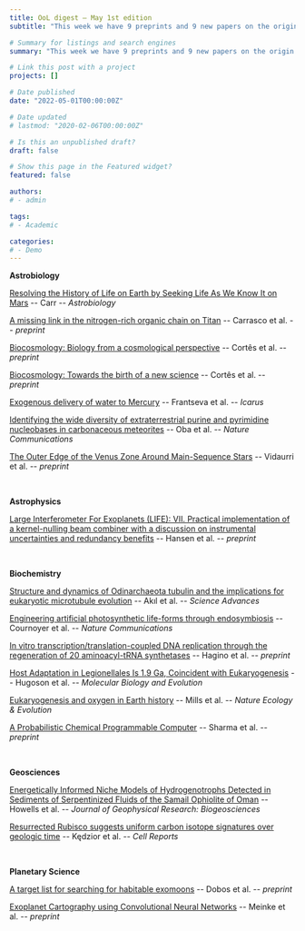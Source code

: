 ```yaml
---
title: OoL digest — May 1st edition
subtitle: "This week we have 9 preprints and 9 new papers on the origin of life. Enjoy!"

# Summary for listings and search engines
summary: "This week we have 9 preprints and 9 new papers on the origin of life. Enjoy!"

# Link this post with a project
projects: []

# Date published
date: "2022-05-01T00:00:00Z"

# Date updated
# lastmod: "2020-02-06T00:00:00Z"

# Is this an unpublished draft?
draft: false

# Show this page in the Featured widget?
featured: false

authors:
# - admin

tags:
# - Academic

categories:
# - Demo
---
```


**Astrobiology**

[Resolving the History of Life on Earth by Seeking Life As We Know It on Mars](https://doi.org/10.1089/ast.2021.0043) -- Carr -- *Astrobiology*

[A missing link in the nitrogen-rich organic chain on Titan](http://arxiv.org/abs/2204.11281) -- Carrasco et al. -- *preprint*

[Biocosmology: Biology from a cosmological perspective](http://arxiv.org/abs/2204.09379) -- Cortês et al. -- *preprint*

[Biocosmology: Towards the birth of a new science](http://arxiv.org/abs/2204.09378) -- Cortês et al. -- *preprint*

[Exogenous delivery of water to Mercury](https://doi.org/10.1016/j.icarus.2022.114980) -- Frantseva et al. -- *Icarus*

[Identifying the wide diversity of extraterrestrial purine and pyrimidine nucleobases in carbonaceous meteorites](https://doi.org/10.1038/s41467-022-29612-x) -- Oba et al. -- *Nature Communications*

[The Outer Edge of the Venus Zone Around Main-Sequence Stars](http://arxiv.org/abs/2204.10919) -- Vidaurri et al. -- *preprint*

<br>

**Astrophysics**

[Large Interferometer For Exoplanets (LIFE): VII. Practical implementation of a kernel-nulling beam combiner with a discussion on instrumental uncertainties and redundancy benefits](http://arxiv.org/abs/2204.12291) -- Hansen et al. -- *preprint*

<br>

**Biochemistry**

[Structure and dynamics of Odinarchaeota tubulin and the implications for eukaryotic microtubule evolution](https://doi.org/10.1126/sciadv.abm2225) -- Akıl et al. -- *Science Advances*

[Engineering artificial photosynthetic life-forms through endosymbiosis](https://doi.org/10.1038/s41467-022-29961-7) -- Cournoyer et al. -- *Nature Communications*

[In vitro transcription/translation-coupled DNA replication through the regeneration of 20 aminoacyl-tRNA synthetases](https://jxiv.jst.go.jp/index.php/jxiv/preprint/view/53) -- Hagino et al. -- *preprint*

[Host Adaptation in Legionellales Is 1.9 Ga, Coincident with Eukaryogenesis](https://doi.org/10.1093/molbev/msac037) -- Hugoson et al. -- *Molecular Biology and Evolution*

[Eukaryogenesis and oxygen in Earth history](https://doi.org/10.1038/s41559-022-01733-y) -- Mills et al. -- *Nature Ecology & Evolution*

[A Probabilistic Chemical Programmable Computer](http://arxiv.org/abs/2204.13493) -- Sharma et al. -- *preprint*

<br>

**Geosciences**

[Energetically Informed Niche Models of Hydrogenotrophs Detected in Sediments of Serpentinized Fluids of the Samail Ophiolite of Oman](https://doi.org/10.1029/2021JG006317) -- Howells et al. -- *Journal of Geophysical Research: Biogeosciences*

[Resurrected Rubisco suggests uniform carbon isotope signatures over geologic time](https://doi.org/10.1016/j.celrep.2022.110726) -- Kędzior et al. -- *Cell Reports*

<br>


**Planetary Science**

[A target list for searching for habitable exomoons](http://arxiv.org/abs/2204.11614) -- Dobos et al. -- *preprint*

[Exoplanet Cartography using Convolutional Neural Networks](http://arxiv.org/abs/2204.11821) -- Meinke et al. -- *preprint*

<br>